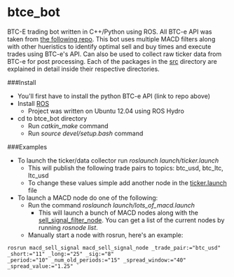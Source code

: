 btce_bot
========

BTC-E trading bot written in C++/Python using ROS. All BTC-e API was taken from [the following repo](https://github.com/alanmcintyre/btce-api). This bot uses multiple MACD filters along with other hueristics to identify optimal sell and buy times and execute trades using BTC-e's API. Can also be used to collect raw ticker data from BTC-e for post processing. Each of the packages in the [src](src) directory are explained in detail inside their respective directories.

###Install

- You'll first have to install the python BTC-e API (link to repo above)  
- Install [ROS](http://www.ros.org/install/)  
  - Project was written on Ubuntu 12.04 using ROS Hydro
- cd to btce_bot directory  
  - Run *catkin_make* command
  - Run *source devel/setup.bash* command

###Examples
- To launch the ticker/data collector run *roslaunch launch/ticker.launch*  
  - This will publish the following trade pairs to topics: btc_usd, btc_ltc, ltc_usd  
  - To change these values simple add another node in the [ticker.launch](launch/ticker.launch) file
- To launch a MACD node do one of the following:  
  - Run the command *roslaunch launch/lots_of_macd.launch*  
    - This will launch a bunch of MACD nodes along with the [sell_signal_filter_node](src/sell_signal_filter). You can get a list of the current nodes by running *rosnode list*.  
  - Manually start a node with rosrun, here's an example:
```
rosrun macd_sell_signal macd_sell_signal_node _trade_pair:="btc_usd" _short:="11" _long:="25" _sig:="8" 
_period:="10" _num_old_periods:="15" _spread_window:="40" _spread_value:="1.25" `
```
